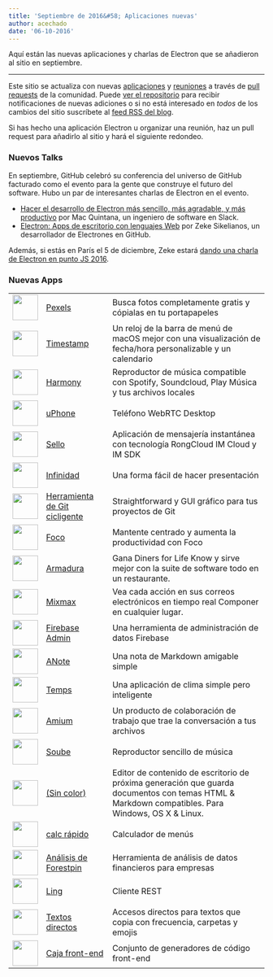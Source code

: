 ```yaml
---
title: 'Septiembre de 2016&#58; Aplicaciones nuevas'
author: acechado
date: '06-10-2016'
---
```


Aquí están las nuevas aplicaciones y charlas de Electron que se añadieron al sitio en septiembre.

---

Este sitio se actualiza con nuevas [aplicaciones](https://electronjs.org/apps) y [reuniones](https://electronjs.org/community) a través de [pull requests](https://github.com/electron/electronjs.org/pulls) de la comunidad. Puede [ver el repositorio](https://github.com/electron/electronjs.org) para recibir notificaciones de nuevas adiciones o si no está interesado en _todos_ de los cambios del sitio suscríbete al [feed RSS del blog](https://electronjs.org/feed.xml).

Si has hecho una aplicación Electron u organizar una reunión, haz un pull request [](https://github.com/electron/electronjs.org) para añadirlo al sitio y hará el siguiente redondeo.

### Nuevos Talks

En septiembre, GitHub celebró su conferencia del universo de GitHub facturado como el evento para la gente que construye el futuro del software. Hubo un par de interesantes charlas de Electron en el evento.

* [Hacer el desarrollo de Electron más sencillo, más agradable, y más productivo](https://www.youtube.com/watch?v=Eqg_IqVeI5s) por Mac Quintana, un ingeniero de software en Slack.
* [Electron: Apps de escritorio con lenguajes Web](https://www.youtube.com/watch?v=FNHBfN8c32U) por Zeke Sikelianos, un desarrollador de Electrones en GitHub.

Además, si estás en París el 5 de diciembre, Zeke estará [dando una charla de Electron en punto JS 2016](https://twitter.com/dotJS/status/783615732307333120).

### Nuevas Apps

|                                                                                     |                                                                     |                                                                                                                                                  |
| ----------------------------------------------------------------------------------- | ------------------------------------------------------------------- | ------------------------------------------------------------------------------------------------------------------------------------------------ |
| <img src='/images/apps/pexels-icon.png' width='50' />              | [Pexels](https://www.pexels.com/pro/mac-and-windows-app/)           | Busca fotos completamente gratis y cópialas en tu portapapeles                                                                                   |
| <img src='/images/apps/timestamp-icon.png' width='50' />           | [Timestamp](https://mzdr.github.io/timestamp/)                      | Un reloj de la barra de menú de macOS mejor con una visualización de fecha/hora personalizable y un calendario                                   |
| <img src='/images/apps/harmony-icon.png' width='50' />             | [Harmony](http://getharmony.xyz/)                                   | Reproductor de música compatible con Spotify, Soundcloud, Play Música y tus archivos locales                                                     |
| <img src='/images/apps/uphone-icon.png' width='50' />              | [uPhone](http://www.integraccs.com)                                 | Teléfono WebRTC Desktop                                                                                                                          |
| <img src='/images/apps/sealtalk-icon.png' width='50' />            | [Sello](http://sealtalk.im)                                         | Aplicación de mensajería instantánea con tecnología RongCloud IM Cloud y IM SDK                                                                  |
| <img src='/images/apps/infinity-icon.png' width='50' />            | [Infinidad](https://ycosxapp.github.io)                             | Una forma fácil de hacer presentación                                                                                                            |
| <img src='/images/apps/cycligent-git-tool-icon.png' width='50' />  | [Herramienta de Git cicligente](https://www.cycligent.com/git-tool) | Straightforward y GUI gráfico para tus proyectos de Git                                                                                          |
| <img src='/images/apps/foco-icon.png' width='50' />                | [Foco](https://github.com/akashnimare/foco)                         | Mantente centrado y aumenta la productividad con Foco                                                                                            |
| <img src='/images/apps/strawberry-icon.png' width='50' />          | [Armadura](https://strawberrypos.com)                               | Gana Diners for Life Know y sirve mejor con la suite de software todo en un restaurante.                                                         |
| <img src='/images/apps/mixmax-icon.png' width='50' />              | [Mixmax](https://mixmax.com/download)                               | Vea cada acción en sus correos electrónicos en tiempo real Componer en cualquier lugar.                                                          |
| <img src='/images/apps/firebase-admin-icon.png' width='50' />      | [Firebase Admin](https://firebaseadmin.com)                         | Una herramienta de administración de datos Firebase                                                                                              |
| <img src='/images/apps/anote-icon.png' width='50' />               | [ANote](https://github.com/AnotherNote/anote)                       | Una nota de Markdown amigable simple                                                                                                             |
| <img src='/images/apps/temps-icon.png' width='50' />               | [Temps](https://jackd248.github.io/temps/)                          | Una aplicación de clima simple pero inteligente                                                                                                  |
| <img src='/images/apps/amium-icon.png' width='50' />               | [Amium](https://www.amium.com)                                      | Un producto de colaboración de trabajo que trae la conversación a tus archivos                                                                   |
| <img src='/images/apps/soube-icon.png' width='50' />               | [Soube](http://soube.diegomolina.cl)                                | Reproductor sencillo de música                                                                                                                   |
| <img src='/images/apps/un-colored-icon.png' width='50' />          | [(Sin color)](https://n457.github.io/Uncolored/)                    | Editor de contenido de escritorio de próxima generación que guarda documentos con temas HTML & Markdown compatibles. Para Windows, OS X & Linux. |
| <img src='/images/apps/quickcalc-icon.png' width='50' />           | [calc rápido](https://github.com/Cwoodall6/quickcalc)               | Calculador de menús                                                                                                                              |
| <img src='/images/apps/forestpin-analytics-icon.png' width='50' /> | [Análisis de Forestpin](http://forestpin.com/analytics)             | Herramienta de análisis de datos financieros para empresas                                                                                       |
| <img src='/images/apps/ling-icon.png' width='50' />                | [Ling](https://github.com/talhasch/ling)                            | Cliente REST                                                                                                                                     |
| <img src='/images/apps/shortexts-icon.png' width='50' />           | [Textos directos](http://shortexts.com/)                            | Accesos directos para textos que copia con frecuencia, carpetas y emojis                                                                         |
| <img src='/images/apps/front-end-box-icon.png' width='50' />       | [Caja front-end](http://frontendbox.io)                             | Conjunto de generadores de código front-end                                                                                                      |

